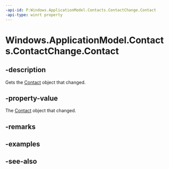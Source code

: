 ----api-id: P:Windows.ApplicationModel.Contacts.ContactChange.Contact
-api-type: winrt property
---<!-- Property syntaxpublic Windows.ApplicationModel.Contacts.Contact Contact { get; }--># Windows.ApplicationModel.Contacts.ContactChange.Contact## -descriptionGets the [Contact](contact.md) object that changed.## -property-valueThe [Contact](contact.md) object that changed.## -remarks## -examples## -see-also